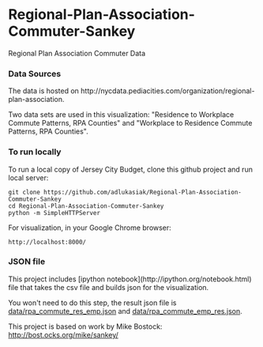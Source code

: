 Regional-Plan-Association-Commuter-Sankey
=========================================

Regional Plan Association Commuter Data

<h3>Data Sources</h3>
The data is hosted on http://nycdata.pediacities.com/organization/regional-plan-association.

Two data sets are used in this visualization:  "Residence to Workplace Commute Patterns, RPA Counties" and "Workplace to Residence Commute Patterns, RPA Counties".
<h3>To run locally</h3>
To run a local copy of Jersey City Budget, clone this github project and run local server:

    git clone https://github.com/adlukasiak/Regional-Plan-Association-Commuter-Sankey 
    cd Regional-Plan-Association-Commuter-Sankey
    python -m SimpleHTTPServer

For visualization, in your Google Chrome browser:  

    http://localhost:8000/

<h3>JSON file</h3>
This project includes [ipython notebook](http://ipython.org/notebook.html) file that takes the csv file and builds json for the visualization.

You won't need to do this step, the result json file is [data/rpa_commute_res_emp.json](https://github.com/adlukasiak/Regional-Plan-Association-Commuter-Sankey/blob/gh-pages/data/rpa_commute_res_emp_top_100.json) and [data/rpa_commute_emp_res.json](https://github.com/adlukasiak/Regional-Plan-Association-Commuter-Sankey/blob/gh-pages/data/rpa_commute_emp_res_top_100.json).


This project is based on work by Mike Bostock:  http://bost.ocks.org/mike/sankey/
